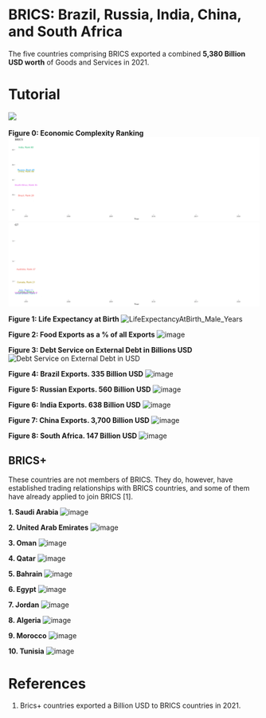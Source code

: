 # BRICS: Brazil, Russia, India, China, and South Africa

The five countries comprising BRICS exported a combined **5,380 Billion USD worth** of Goods and Services in 2021.  

# Tutorial

![](https://www.loom.com/share/4c68739f1d1e4e87b938893c8de06eaa?sid=3a738eb9-cfa5-4657-930f-68cdd53318f6)


**Figure 0: Economic Complexity Ranking**
![](output/eci_ranking_brics-1995-2020-change.gif)  
![](output/eci_ranking_g7-1995-2020-change.gif)
 

**Figure 1: Life Expectancy at Birth**
![LifeExpectancyAtBirth_Male_Years](https://github.com/LNshuti/brics/assets/13305262/fb8e08d2-4dcf-4b90-b43a-46be818c3178)

**Figure 2: Food Exports as a % of all Exports**
![image](https://github.com/LNshuti/brics/assets/13305262/5334f5d0-8cd4-40c1-861d-ec2b8a65621c)

**Figure 3: Debt Service on External Debt in Billions USD**
![Debt Service on External Debt in USD](https://github.com/LNshuti/brics/assets/13305262/d15f8318-d823-4dd2-8f06-fbec3542363e)

**Figure 4: Brazil Exports. 335 Billion USD**
![image](https://github.com/LNshuti/brics/assets/13305262/5e304b99-db5f-4ac0-9abb-35a2a9c7ec6e)

**Figure 5: Russian Exports. 560 Billion USD**
![image](https://github.com/LNshuti/brics/assets/13305262/ea20d7cc-d83e-4e0c-a4ce-1e94c5de1904)

**Figure 6: India Exports. 638 Billion USD**
![image](https://github.com/LNshuti/brics/assets/13305262/da6d8877-afc2-47dd-994d-b769aca256ef)

**Figure 7: China Exports. 3,700 Billion USD**
![image](https://github.com/LNshuti/brics/assets/13305262/32b4e3dc-ce43-4473-b6e8-96e68334be3b)

**Figure 8: South Africa. 147 Billion USD**
![image](https://github.com/LNshuti/brics/assets/13305262/76627156-9b65-4f86-be36-a1e2aabb0513)


## BRICS+
These countries are not members of BRICS. They do, however, have established trading relationships with BRICS countries, and some of them have already applied to join BRICS [1]. 

**1. Saudi Arabia**
![image](https://github.com/LNshuti/brics/assets/13305262/94b06266-a05c-4799-a570-a4543e631802)

**2. United Arab Emirates**
![image](https://github.com/LNshuti/brics/assets/13305262/f2d18882-9837-4e8b-b033-8decb3acf170)

**3. Oman**
![image](https://github.com/LNshuti/brics/assets/13305262/1ed0858a-e93e-4294-a45a-66efc426b7a0)

**4. Qatar**
![image](https://github.com/LNshuti/brics/assets/13305262/8bf8939d-bc63-4a19-8b75-365c04f32bc6)

**5. Bahrain**
![image](https://github.com/LNshuti/brics/assets/13305262/87c22ff7-2dec-41ee-b427-70d8dc447b76)

**6. Egypt**
![image](https://github.com/LNshuti/brics/assets/13305262/420bebeb-c7b6-4cf2-8f3e-c9815e5e3013)

**7. Jordan**
![image](https://github.com/LNshuti/brics/assets/13305262/fae334aa-6710-4b58-ae52-2938fa6b25a2)

**8. Algeria**
![image](https://github.com/LNshuti/brics/assets/13305262/47b65499-2686-4e8d-9cd9-9b5c7a14e5f2)

**9. Morocco**
![image](https://github.com/LNshuti/brics/assets/13305262/25001a6e-08c4-454d-acce-e55aa595411d)

**10. Tunisia**
![image](https://github.com/LNshuti/brics/assets/13305262/0c86a62f-0ee2-48a2-b447-980fbfbc96ce)

# References 
1. Brics+ countries exported a Billion USD to BRICS countries in 2021. 
